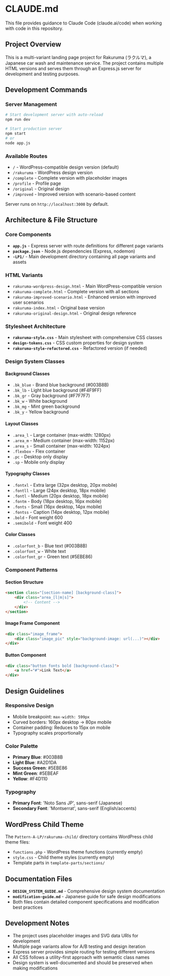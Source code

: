 # CLAUDE.md

This file provides guidance to Claude Code (claude.ai/code) when working with code in this repository.

## Project Overview

This is a multi-variant landing page project for Rakuruma (ラクルマ), a Japanese car wash and maintenance service. The project contains multiple HTML versions and serves them through an Express.js server for development and testing purposes.

## Development Commands

### Server Management
```bash
# Start development server with auto-reload
npm run dev

# Start production server
npm start
# or
node app.js
```

### Available Routes
- `/` - WordPress-compatible design version (default)
- `/rakuruma` - WordPress design version
- `/complete` - Complete version with placeholder images
- `/profile` - Profile page
- `/original` - Original design
- `/improved` - Improved version with scenario-based content

Server runs on `http://localhost:3000` by default.

## Architecture & File Structure

### Core Components
- **`app.js`** - Express server with route definitions for different page variants
- **`package.json`** - Node.js dependencies (Express, nodemon)
- **`-LP1/`** - Main development directory containing all page variants and assets

### HTML Variants
- `rakuruma-wordpress-design.html` - Main WordPress-compatible version
- `rakuruma-complete.html` - Complete version with all sections
- `rakuruma-improved-scenario.html` - Enhanced version with improved user scenarios
- `rakuruma-index.html` - Original base version
- `rakuruma-original-design.html` - Original design reference

### Stylesheet Architecture
- **`rakuruma-style.css`** - Main stylesheet with comprehensive CSS classes
- **`design-tokens.css`** - CSS custom properties for design system
- **`rakuruma-style-refactored.css`** - Refactored version (if needed)

### Design System Classes

#### Background Classes
- `.bk_blue` - Brand blue background (#003B8B)
- `.bk_lb` - Light blue background (#F4F9FF)
- `.bk_gr` - Gray background (#F7F7F7)
- `.bk_w` - White background
- `.bk_mg` - Mint green background
- `.bk_y` - Yellow background

#### Layout Classes
- `.area_l` - Large container (max-width: 1280px)
- `.area_m` - Medium container (max-width: 1152px)
- `.area_s` - Small container (max-width: 1024px)
- `.flexbox` - Flex container
- `.pc` - Desktop only display
- `.sp` - Mobile only display

#### Typography Classes
- `.fontxl` - Extra large (32px desktop, 20px mobile)
- `.fontll` - Large (24px desktop, 18px mobile)
- `.fontl` - Medium (20px desktop, 18px mobile)
- `.fontm` - Body (18px desktop, 16px mobile)
- `.fonts` - Small (16px desktop, 14px mobile)
- `.fontss` - Caption (14px desktop, 12px mobile)
- `.bold` - Font weight 600
- `.semibold` - Font weight 400

#### Color Classes
- `.colorfont_b` - Blue text (#003B8B)
- `.colorfont_w` - White text
- `.colorfont_gr` - Green text (#5EBE86)

### Component Patterns

#### Section Structure
```html
<section class="[section-name] [background-class]">
    <div class="area_[l|m|s]">
        <!-- Content -->
    </div>
</section>
```

#### Image Frame Component
```html
<div class="image_frame">
    <div class="image_pic" style="background-image: url(...)"></div>
</div>
```

#### Button Component
```html
<div class="button fonts bold [background-class]">
    <a href="#">Link Text</a>
</div>
```

## Design Guidelines

### Responsive Design
- Mobile breakpoint: `max-width: 599px`
- Curved borders: 160px desktop → 80px mobile
- Container padding: Reduces to 15px on mobile
- Typography scales proportionally

### Color Palette
- **Primary Blue**: #003B8B
- **Light Blue**: #A2D1DA
- **Success Green**: #5EBE86
- **Mint Green**: #5EBEAF
- **Yellow**: #F4D110

### Typography
- **Primary Font**: 'Noto Sans JP', sans-serif (Japanese)
- **Secondary Font**: 'Montserrat', sans-serif (English/accents)

## WordPress Child Theme

The `Pattern-A-LP/rakuruma-child/` directory contains WordPress child theme files:
- `functions.php` - WordPress theme functions (currently empty)
- `style.css` - Child theme styles (currently empty)
- Template parts in `template-parts/sections/`

## Documentation Files

- **`DESIGN_SYSTEM_GUIDE.md`** - Comprehensive design system documentation
- **`modification-guide.md`** - Japanese guide for safe design modifications
- Both files contain detailed component specifications and modification best practices

## Development Notes

- The project uses placeholder images and SVG data URIs for development
- Multiple page variants allow for A/B testing and design iteration
- Express server provides simple routing for testing different versions
- All CSS follows a utility-first approach with semantic class names
- Design system is well-documented and should be preserved when making modifications